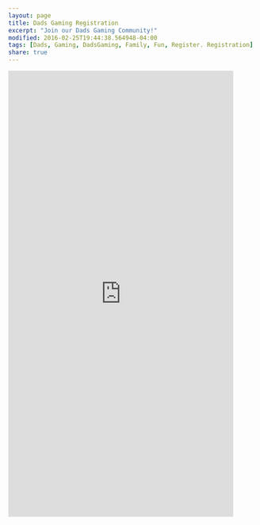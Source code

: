 ```yaml
---
layout: page
title: Dads Gaming Registration
excerpt: "Join our Dads Gaming Community!"
modified: 2016-02-25T19:44:38.564948-04:00
tags: [Dads, Gaming, DadsGaming, Family, Fun, Register. Registration]
share: true
---
```


<iframe src="https://docs.google.com/forms/d/1ZgX2LAJuZ7kbWHDjoMG5cPYmzYObMCB_3oxll5MBJhE/viewform?embedded=true" width="90%" height="900" frameborder="0" marginheight="0" marginwidth="0">Loading...</iframe>
